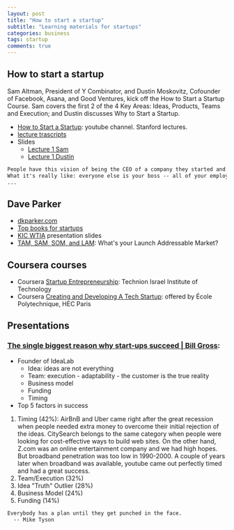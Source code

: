 ```yaml
---
layout: post
title: "How to start a startup"
subtitle: "Learning materials for startups"
categories: business
tags: startup
comments: true
---
```

## How to start a startup
Sam Altman, President of Y Combinator, and Dustin Moskovitz, Cofounder of Facebook, Asana,
 and Good Ventures, kick off the How to Start a Startup Course.
 Sam covers the first 2 of the 4 Key Areas: Ideas, Products, Teams and Execution;
  and Dustin discusses Why to Start a Startup.
* [How to Start a Startup](https://www.youtube.com/channel/UCxIJaCMEptJjxmmQgGFsnCg):
youtube channel. Stanford lectures.
* [lecture trascripts](https://genius.com/Sam-altman-lecture-1-how-to-start-a-startup-annotated)
* Slides
  * [Lecture 1 Sam](https://www.dropbox.com/s/uio0cep4a2454ar/Lecture_1_Sam.pdf?dl=0)
  * [Lecture 1 Dustin](https://www.dropbox.com/s/l4lnfilivmndmt4/Lecture_1_Dustin.pdf?dl=0)
```markdown
People have this vision of being the CEO of a company they started and being on top of the pyramid...
What it's really like: everyone else is your boss -- all of your employees, customers, partners, users, media are you boss.
...
```

## Dave Parker
* [dkparker.com](https://www.dkparker.com)
* [Top books for startups](https://www.dkparker.com/top-startup-book-list-and-top-10-classic-business-books/)
* [KIC WTIA](https://www.dkparker.com/kic-wtia/) presentation slides
* [TAM, SAM, SOM, and LAM](https://www.dkparker.com/tam-sam-som-and-lam-whats-your-launch-addressable-market/):
What's your Launch Addressable Market?

## Coursera courses
* Coursera [Startup Entrepreneurship](https://www.coursera.org/specializations/startup-entrepreneurship#courses):
Technion Israel Institute of Technology
* Coursera [Creating and Developing A Tech Startup](https://www.coursera.org/learn/tech-startup):
offered by École Polytechnique, HEC Paris

## Presentations

### [The single biggest reason why start-ups succeed | Bill Gross](https://www.youtube.com/watch?v=bNpx7gpSqbY):
* Founder of IdeaLab
  * Idea: ideas are not everything
  * Team: execution - adaptability - the customer is the true reality
  * Business model
  * Funding
  * Timing
* Top 5 factors in success
1. Timing (42%): AirBnB and Uber came right after the great recession when people needed extra money
to overcome their initial rejection of the ideas. CitySearch belongs to the same category when
people were looking for cost-effective ways to build web sites. On the other hand, Z.com was
an online entertainment company and we had high hopes. But broadband penetration was too low
in 1990-2000. A couple of years later when broadband was available, youtube came out perfectly timed and
had a great success.
2. Team/Execution (32%)
3. Idea "Truth" Outlier (28%)
4. Business Model (24%)
5. Funding (14%)

```markdown
Everybody has a plan until they get punched in the face.
  -- Mike Tyson
```